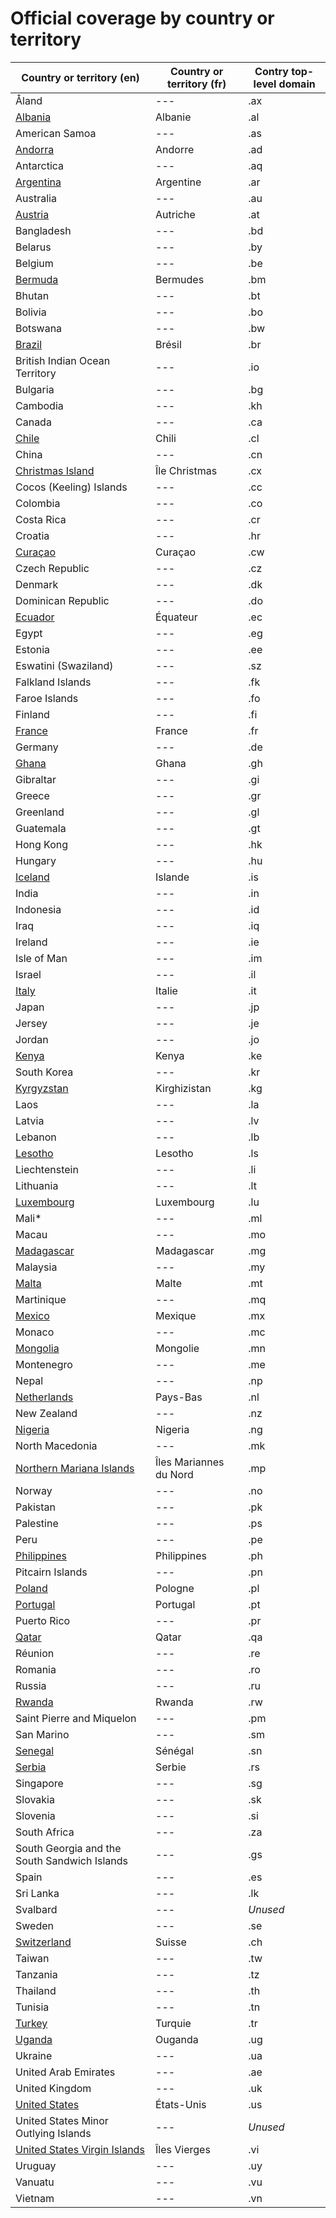 # Official coverage by country οr territory

Country οr territory (en) | Country οr territory (fr) | Contry top-level domain 
--- | --- | --- |
Åland | --- | .ax |
[Albania](Albania.md) | Albanie | .al |
American Samoa | --- | .as |
[Andorra](Andorra.md) | Andorre | .ad |
Antarctica | --- | .aq |
[Argentina](Argentina.md) | Argentine | .ar |
Australia | --- | .au |
[Austria](Austria.md) | Autriche | .at |
Bangladesh | --- | .bd |
Belarus | --- | .by |
Belgium | --- | .be |
[Bermuda](Bermuda.md) | Bermudes | .bm |
Bhutan | --- | .bt |
Bolivia | --- | .bo |
Botswana | --- | .bw |
[Brazil](Brazil.md) | Brésil | .br |
British Indian Ocean Territory | --- | .io |
Bulgaria | --- | .bg |
Cambodia | --- | .kh |
Canada | --- | .ca |
[Chile](Chile.md) | Chili | .cl |
China | --- | .cn |
[Christmas Island](Christmas_Island.md) | Île Christmas | .cx |
Cocos (Keeling) Islands | --- | .cc |
Colombia | --- | .co |
Costa Rica | --- | .cr |
Croatia | --- | .hr |
[Curaçao](Curacao.md) | Curaçao | .cw |
Czech Republic | --- | .cz |
Denmark | --- | .dk |
Dominican Republic | --- | .do |
[Ecuador](Ecuador.md) | Équateur | .ec |
Egypt | --- | .eg |
Estonia | --- | .ee |
Eswatini (Swaziland) | --- | .sz |
Falkland Islands | --- | .fk |
Faroe Islands | --- | .fo |
Finland | --- | .fi |
[France](France.md) | France | .fr |
Germany | --- | .de |
[Ghana](Ghana.md) | Ghana | .gh |
Gibraltar | --- | .gi |
Greece | --- | .gr |
Greenland | --- | .gl |
Guatemala | --- | .gt |
Hong Kong | --- | .hk |
Hungary | --- | .hu |
[Iceland](Iceland.md) | Islande | .is |
India | --- | .in |
Indonesia | --- | .id |
Iraq | --- | .iq |
Ireland | --- | .ie |
Isle of Man | --- | .im |
Israel | --- | .il |
[Italy](Italy.md) | Italie | .it |
Japan | --- | .jp |
Jersey | --- | .je |
Jordan | --- | .jo |
[Kenya](Kenya.md) | Kenya | .ke |
South Korea | --- | .kr |
[Kyrgyzstan](Kyrgyzstan.md) | Kirghizistan | .kg |
Laos | --- | .la |
Latvia | --- | .lv |
Lebanon | --- | .lb |
[Lesotho](Lesotho.md) | Lesotho | .ls |
Liechtenstein | --- | .li |
Lithuania | --- | .lt |
[Luxembourg](Luxembourg.md) | Luxembourg | .lu |
Mali* | --- | .ml |
Macau | --- | .mo |
[Madagascar](Madagascar.md) | Madagascar | .mg |
Malaysia | --- | .my |
[Malta](Malta.md) | Malte | .mt |
Martinique | --- | .mq |
[Mexico](Mexico.md) | Mexique | .mx |
Monaco | --- | .mc |
[Mongolia](Mongolia.md) | Mongolie | .mn |
Montenegro | --- | .me |
Nepal | --- | .np |
[Netherlands](Netherlands.md) | Pays-Bas | .nl |
New Zealand | --- | .nz |
[Nigeria](Nigeria.md) | Nigeria | .ng |
North Macedonia | --- | .mk |
[Northern Mariana Islands](Northern_Mariana_Islands.md) | Îles Mariannes du Nord | .mp |
Norway | --- | .no |
Pakistan | --- | .pk |
Palestine | --- | .ps |
Peru | --- | .pe |
[Philippines](Philippines.md) | Philippines | .ph |
Pitcairn Islands | --- | .pn |
[Poland](Poland.md) | Pologne | .pl |
[Portugal](Portugal.md) | Portugal | .pt |
Puerto Rico | --- | .pr |
[Qatar](Qatar.md) | Qatar | .qa |
Réunion | --- | .re |
Romania | --- | .ro |
Russia | --- | .ru |
[Rwanda](Rwanda.md) | Rwanda | .rw |
Saint Pierre and Miquelon | --- | .pm |
San Marino | --- | .sm |
[Senegal](Senegal.md) | Sénégal | .sn |
[Serbia](Serbia.md) | Serbie | .rs |
Singapore | --- | .sg |
Slovakia | --- | .sk |
Slovenia | --- | .si |
South Africa | --- | .za |
South Georgia and the South Sandwich Islands | --- | .gs |
Spain | --- | .es |
Sri Lanka | --- | .lk |
Svalbard | --- | *Unused* |
Sweden | --- | .se |
[Switzerland](Switzerland.md) | Suisse | .ch |
Taiwan | --- | .tw |
Tanzania | --- | .tz |
Thailand | --- | .th |
Tunisia | --- | .tn |
[Turkey](Turkey.md) | Turquie | .tr |
[Uganda](Uganda.md) | Ouganda | .ug |
Ukraine | --- | .ua |
United Arab Emirates | --- | .ae |
United Kingdom | --- | .uk |
[United States](United_States.md) | États-Unis | .us |
United States Minor Outlying Islands | --- | *Unused* |
[United States Virgin Islands](Virgin_Islands.md) | Îles Vierges | .vi |
Uruguay | --- | .uy |
Vanuatu | --- | .vu |
Vietnam | --- | .vn |
